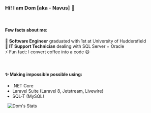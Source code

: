 ### Hi! I am Dom [aka - Navus] 👋
&nbsp;
#### Few facts about me:
🔭 **Software Engineer** graduated with 1st at University of Huddersfield <br/>
🤔 **IT Support Technician** dealing with SQL Server = Oracle <br/>
⚡ Fun fact: I convert coffee into a code 😄
<!--
**Navusas/Navusas** is a ✨ _special_ ✨ repository because its `README.md` (this file) appears on your GitHub profile.

Here are some ideas to get you started:

- 🔭 I’m currently working on ...
- 🌱 I’m currently learning ...
- 👯 I’m looking to collaborate on ...
- 🤔 I’m looking for help with ...
- 💬 Ask me about ...
- 📫 How to reach me: ...
- 😄 Pronouns: ...
- ⚡ Fun fact: ...
-->
&nbsp;
#### ✨ Making impossible possible using:
- .NET Core
- Laravel Suite (Laravel 8, Jetstream, Livewire)
- SQL-T (MySQL)

&nbsp;
![Dom's Stats](https://github-readme-stats.vercel.app/api?username=Navusas&theme=midnight-purple&show_icons=true&count_private=true)
